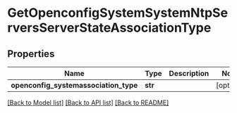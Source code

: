 # GetOpenconfigSystemSystemNtpServersServerStateAssociationType

## Properties
Name | Type | Description | Notes
------------ | ------------- | ------------- | -------------
**openconfig_systemassociation_type** | **str** |  | [optional] 

[[Back to Model list]](../README.md#documentation-for-models) [[Back to API list]](../README.md#documentation-for-api-endpoints) [[Back to README]](../README.md)


